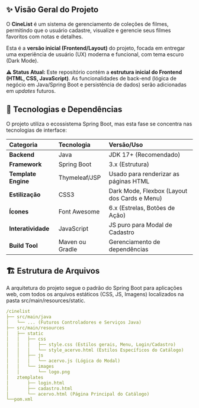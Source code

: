 ## ✨ Visão Geral do Projeto

O **CineList** é um sistema de gerenciamento de coleções de filmes, permitindo que o usuário cadastre, visualize e gerencie seus filmes favoritos com notas e detalhes.

Esta é a **versão inicial (Frontend/Layout)** do projeto, focada em entregar uma experiência de usuário (UX) moderna e funcional, com tema escuro (Dark Mode).

**⚠️ Status Atual:** Este repositório contém a **estrutura inicial do Frontend (HTML, CSS, JavaScript)**. As funcionalidades de back-end (lógica de negócio em Java/Spring Boot e persistência de dados) serão adicionadas em *updates* futuros.

## 🚀 Tecnologias e Dependências

O projeto utiliza o ecossistema Spring Boot, mas esta fase se concentra nas tecnologias de interface:

| Categoria | Tecnologia | Versão/Uso |
| :--- | :--- | :--- |
| **Backend** | Java | JDK 17+ (Recomendado) |
| **Framework** | Spring Boot | 3.x (Estrutura) |
| **Template Engine**| Thymeleaf/JSP | Usado para renderizar as páginas HTML |
| **Estilização** | CSS3 | Dark Mode, Flexbox (Layout dos Cards e Menu) |
| **Ícones** | Font Awesome | 6.x (Estrelas, Botões de Ação) |
| **Interatividade** | JavaScript | JS puro para Modal de Cadastro |
| **Build Tool** | Maven ou Gradle | Gerenciamento de dependências |

## 🏗️ Estrutura de Arquivos

A arquitetura do projeto segue o padrão do Spring Boot para aplicações web, com todos os arquivos estáticos (CSS, JS, Imagens) localizados na pasta src/main/resources/static.
					
```yaml
/cinelist
├── src/main/java
│   └── ... (Futuros Controladores e Serviços Java)
├── src/main/resources
│   ├── static
│   │   ├── css
│   │   │   ├── style.css (Estilos gerais, Menu, Login/Cadastro)
│   │   │   └── style_acervo.html (Estilos Específicos do Catálogo)
│   │   ├── js
│   │   │   └── acervo.js (Lógica do Modal)
│   │   └── images
│   │       └── logo.png
│   ztemplates
│       ├── login.html
│       ├── cadastro.html
│       └── acervo.html (Página Principal do Catálogo)
└──pom.xml			
